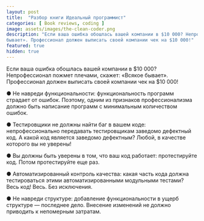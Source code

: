 ```yaml
---
layout: post
title:  "Разбор книги Идеальный программист"
categories: [ Book reviews, coding ]
image: assets/images/the-clean-coder.png
description: "Если ваша ошибка обошлась вашей компании в $10 000? Непрофессионал пожмет плечами, скажет: «Всякое
бывает». Профессионал должен выписать своей компании чек на $10 000!"
featured: true
hidden: true
---
```


Если ваша ошибка обошлась вашей компании в $10 000? Непрофессионал пожмет плечами, скажет: «Всякое бывает». Профессионал
должен выписать своей компании чек на $10 000!

● Не навреди функциональности: функциональность программ страдает от ошибок. Поэтому, одним из признаков
профессионализма должно быть написание программ с минимальным количеством ошибок.

● Тестировщики не должны найти баг в вашем коде: непрофессионально передавать тестировщикам заведомо дефектный код. А
какой код является заведомо дефектным? Любой, в качестве которого вы не уверены!

● Вы должны быть уверены в том, что ваш код работает: протестируйте код. Потом протестируйте еще раз.

● Автоматизированный контроль качества: какая часть кода должна тестироваться этими автоматизированными модульными
тестами? Весь код! Весь. Без исключения.

● Не навреди структуре: добавление функциональности в ущерб структуре — последнее дело. Внесение изменений не должно
приводить к непомерным затратам.
